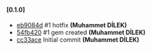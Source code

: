 
#### [0.1.0]

#### 
 * [eb9084d](../../commit/eb9084d) #1 hotfix __(Muhammet DİLEK)__
 * [54fb420](../../commit/54fb420) #1 gem created __(Muhammet DİLEK)__
 * [cc33ace](../../commit/cc33ace) Initial commit __(Muhammet DİLEK)__
